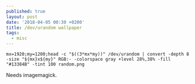 ```yaml
---
published: true
layout: post
date: '2018-04-05 00:30 +0200'
title: /dev/urandom wallpaper
tags:
  - misc
---
```

    mx=1920;my=1200;head -c "$((3*mx*my))" /dev/urandom | convert -depth 8 -size "${mx}x${my}" RGB:- -colorspace gray +level 28%,38% -fill "#13384B" -tint 100 random.png

Needs imagemagick.
